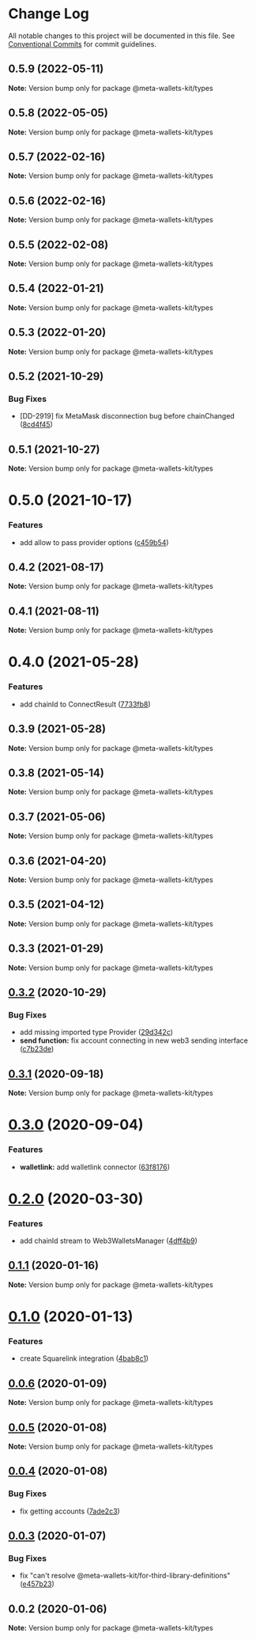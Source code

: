# Change Log

All notable changes to this project will be documented in this file.
See [Conventional Commits](https://conventionalcommits.org) for commit guidelines.

## 0.5.9 (2022-05-11)

**Note:** Version bump only for package @meta-wallets-kit/types





## 0.5.8 (2022-05-05)

**Note:** Version bump only for package @meta-wallets-kit/types





## 0.5.7 (2022-02-16)

**Note:** Version bump only for package @meta-wallets-kit/types





## 0.5.6 (2022-02-16)

**Note:** Version bump only for package @meta-wallets-kit/types





## 0.5.5 (2022-02-08)

**Note:** Version bump only for package @meta-wallets-kit/types





## 0.5.4 (2022-01-21)

**Note:** Version bump only for package @meta-wallets-kit/types





## 0.5.3 (2022-01-20)

**Note:** Version bump only for package @meta-wallets-kit/types





## 0.5.2 (2021-10-29)


### Bug Fixes

* [DD-2919] fix MetaMask disconnection bug before chainChanged ([8cd4f45](https://github.com/metabaseex/meta-wallets-kit/commit/8cd4f45074d8893f82e33fa79710fa2911b829a7))





## 0.5.1 (2021-10-27)

**Note:** Version bump only for package @meta-wallets-kit/types





# 0.5.0 (2021-10-17)


### Features

* add allow to pass provider options ([c459b54](https://github.com/metabaseex/meta-wallets-kit/commit/c459b54380fa88a13dae0d63a2b23eaa95bc6090))





## 0.4.2 (2021-08-17)

**Note:** Version bump only for package @meta-wallets-kit/types





## 0.4.1 (2021-08-11)

**Note:** Version bump only for package @meta-wallets-kit/types





# 0.4.0 (2021-05-28)


### Features

* add chainId to ConnectResult ([7733fb8](https://github.com/metabaseex/meta-wallets-kit/commit/7733fb8badc43fd29b77de972c65772b5013734a))





## 0.3.9 (2021-05-28)

**Note:** Version bump only for package @meta-wallets-kit/types





## 0.3.8 (2021-05-14)

**Note:** Version bump only for package @meta-wallets-kit/types





## 0.3.7 (2021-05-06)

**Note:** Version bump only for package @meta-wallets-kit/types





## 0.3.6 (2021-04-20)

**Note:** Version bump only for package @meta-wallets-kit/types





## 0.3.5 (2021-04-12)

**Note:** Version bump only for package @meta-wallets-kit/types





## 0.3.3 (2021-01-29)

**Note:** Version bump only for package @meta-wallets-kit/types





## [0.3.2](https://github.com/metabaseex/meta-wallets-kit/compare/@meta-wallets-kit/types@0.3.1...@meta-wallets-kit/types@0.3.2) (2020-10-29)


### Bug Fixes

* add missing imported type Provider ([29d342c](https://github.com/metabaseex/meta-wallets-kit/commit/29d342c82afd0a2868e2a0a434224112ad2ccb52))
* **send function:** fix account connecting in new web3 sending interface ([c7b23de](https://github.com/metabaseex/meta-wallets-kit/commit/c7b23dec00c747dc8c7801f0f4a997a1ab7597d4))





## [0.3.1](https://github.com/metabaseex/meta-wallets-kit/compare/@meta-wallets-kit/types@0.3.0...@meta-wallets-kit/types@0.3.1) (2020-09-18)

**Note:** Version bump only for package @meta-wallets-kit/types





# [0.3.0](https://github.com/metabaseex/meta-wallets-kit/compare/@meta-wallets-kit/types@0.2.0...@meta-wallets-kit/types@0.3.0) (2020-09-04)


### Features

* **walletlink:** add walletlink connector ([63f8176](https://github.com/metabaseex/meta-wallets-kit/commit/63f81765127f2a29bbf6adaacb204798b9519cd9))





# [0.2.0](https://github.com/metabaseex/meta-wallets-kit/compare/@meta-wallets-kit/types@0.1.1...@meta-wallets-kit/types@0.2.0) (2020-03-30)


### Features

* add chainId stream to Web3WalletsManager ([4dff4b9](https://github.com/metabaseex/meta-wallets-kit/commit/4dff4b952bd185bc48f38c43b264278d06d7264c))





## [0.1.1](https://github.com/metabaseex/meta-wallets-kit/compare/@meta-wallets-kit/types@0.1.0...@meta-wallets-kit/types@0.1.1) (2020-01-16)

**Note:** Version bump only for package @meta-wallets-kit/types





# [0.1.0](https://github.com/metabaseex/meta-wallets-kit/compare/@meta-wallets-kit/types@0.0.6...@meta-wallets-kit/types@0.1.0) (2020-01-13)


### Features

* create Squarelink integration ([4bab8c1](https://github.com/metabaseex/meta-wallets-kit/commit/4bab8c11e47dc5a400fbc4c74e231f765b8ded86))





## [0.0.6](https://github.com/metabaseex/meta-wallets-kit/compare/@meta-wallets-kit/types@0.0.5...@meta-wallets-kit/types@0.0.6) (2020-01-09)

**Note:** Version bump only for package @meta-wallets-kit/types





## [0.0.5](https://github.com/metabaseex/meta-wallets-kit/compare/@meta-wallets-kit/types@0.0.4...@meta-wallets-kit/types@0.0.5) (2020-01-08)

**Note:** Version bump only for package @meta-wallets-kit/types





## [0.0.4](https://github.com/metabaseex/meta-wallets-kit/compare/@meta-wallets-kit/types@0.0.3...@meta-wallets-kit/types@0.0.4) (2020-01-08)


### Bug Fixes

* fix getting accounts ([7ade2c3](https://github.com/metabaseex/meta-wallets-kit/commit/7ade2c3462a7659681bbe4a74cd6143a3d955c3b))





## [0.0.3](https://github.com/metabaseex/meta-wallets-kit/compare/@meta-wallets-kit/types@0.0.2...@meta-wallets-kit/types@0.0.3) (2020-01-07)


### Bug Fixes

* fix "can't resolve @meta-wallets-kit/for-third-library-definitions" ([e457b23](https://github.com/metabaseex/meta-wallets-kit/commit/e457b237a6063a158893d3de820a545a9176bcf5))





## 0.0.2 (2020-01-06)

**Note:** Version bump only for package @meta-wallets-kit/types
